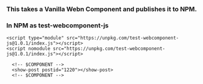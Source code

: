 ### This takes a Vanilla Webn Component and publishes it to NPM.

### In NPM as test-webcomponent-js

```
<script type="module" src="https://unpkg.com/test-webcomponent-js@1.0.1/index.js"></script>
<script nomodule src="https://unpkg.com/test-webcomponent-js@1.0.1/index.js"></script>

  <!-- $COMPONENT -->
  <show-post postid="1220"></show-post>
  <!-- $COMPONENT -->

```
